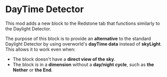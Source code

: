 # DayTime Detector

This mod adds a new block to the Redstone tab that functions similarly to the Daylight Detector.

The purpose of this block is to provide an **alternative** to the standard Daylight Detector by using overworld's **dayTime data** instead of **skyLight**. This allows it to work even when:

- The block doesn't have a **direct view of the sky**.
- The block is in a **dimension** without a **day/night cycle**, such as **the Nether** or **the End**.
